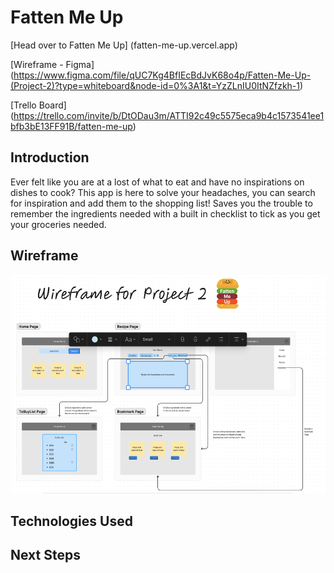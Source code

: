 # Fatten Me Up

[Head over to Fatten Me Up] (fatten-me-up.vercel.app)

[Wireframe - Figma] (https://www.figma.com/file/qUC7Kg4BfIEcBdJvK68o4p/Fatten-Me-Up-(Project-2)?type=whiteboard&node-id=0%3A1&t=YzZLnIU0ItNZfzkh-1)

[Trello Board] (https://trello.com/invite/b/DtODau3m/ATTI92c49c5575eca9b4c1573541ee1bfb3bE13FF91B/fatten-me-up)

## Introduction

Ever felt like you are at a lost of what to eat and have no inspirations on dishes to cook? This app is here to solve your headaches, you can search for inspiration and add them to the shopping list! Saves you the trouble to remember the ingredients needed with a built in checklist to tick as you get your groceries needed.

## Wireframe

<p align="center">
<img src = "Wireframe-FattenMeUp.png" height = "350px">
</p>

## Technologies Used

## Next Steps
